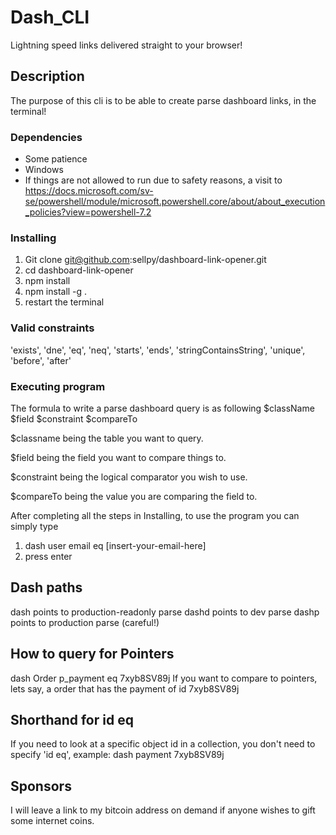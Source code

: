 # Dash_CLI

Lightning speed links delivered straight to your browser!

## Description

The purpose of this cli is to be able to create parse dashboard links, in the terminal! 

### Dependencies

* Some patience
* Windows
* If things are not allowed to run due to safety reasons, a visit to https://docs.microsoft.com/sv-se/powershell/module/microsoft.powershell.core/about/about_execution_policies?view=powershell-7.2

### Installing

1. Git clone git@github.com:sellpy/dashboard-link-opener.git
2. cd dashboard-link-opener
3. npm install
4. npm install -g .
5. restart the terminal

### Valid constraints
'exists',
'dne',
'eq',
'neq',
'starts',
'ends',
'stringContainsString',
'unique',
'before',
'after'

### Executing program
The formula to write a parse dashboard query is as following
$className $field $constraint $compareTo


$classname being the table you want to query.

$field being the field you want to compare things to.

$constraint being the logical comparator you wish to use.

$compareTo being the value you are comparing the field to. 

After completing all the steps in Installing, to use the program you can simply type
1. dash user email eq [insert-your-email-here]
2. press enter

## Dash paths
dash points to production-readonly parse
dashd points to dev parse
dashp points to production parse (careful!)

## How to query for Pointers
dash Order p_payment eq 7xyb8SV89j
If you want to compare to pointers, lets say, a order that has the payment of id 7xyb8SV89j

## Shorthand for id eq
If you need to look at a specific object id in a collection, you don't need to specify 'id eq', example:
dash payment 7xyb8SV89j

## Sponsors
I will leave a link to my bitcoin address on demand if anyone wishes to gift some internet coins. 
